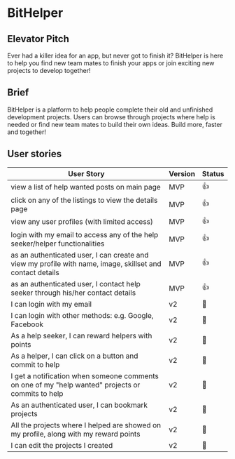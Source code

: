 # BitHelper

## Elevator Pitch
Ever had a killer idea for an app, but never got to finish it? BitHelper is here to help you find new team mates to finish your apps or join exciting new projects to develop together!

## Brief
BitHelper is a platform to help people complete their old and unfinished development projects. Users can browse through projects where help is needed or find new team mates to build their own ideas. Build more, faster and together!

## User stories 

| User Story                                                                                                | Version | Status       |
|-----------------------------------------------------------------------------------------------------------|---------|--------------|
| view a list of help wanted posts on main page                                                             | MVP     | :thumbsup: |
| click on any of the listings to view the details page                                                     | MVP     | :thumbsup: |
| view any user profiles (with limited access)                                                              | MVP     | :thumbsup: |
| login with my email to access any of the help seeker/helper functionalities                               | MVP     | :thumbsup: |
| as an authenticated user, I can create and view my profile with name, image, skillset and contact details | MVP     | :thumbsup: |
| as an authenticated user, I contact help seeker through his/her contact details                           | MVP     | :thumbsup: |
| I can login with my email                                                                                 | v2      | :red_circle: |
| I can login with other methods: e.g. Google, Facebook                                                     | v2      | :red_circle: |
| As a help seeker, I can reward helpers with points                                                        | v2      | :red_circle: |
| As a helper, I can click on a button and commit to help                                                   | v2      | :red_circle: |
| I get a notification when someone comments on one of my "help wanted" projects or commits to help         | v2      | :red_circle: |
| As an authenticated user, I can bookmark projects                                                         | v2      | :red_circle: |
| All the projects where I helped are showed on my profile, along with my reward points                     | v2      | :red_circle: |
| I can edit the projects I created                     | v2      | :red_circle: |

